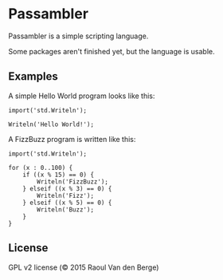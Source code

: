 # Passambler
Passambler is a simple scripting language.

Some packages aren't finished yet, but the language is usable.

## Examples
A simple Hello World program looks like this:

```
import('std.Writeln');

Writeln('Hello World!');
```

A FizzBuzz program is written like this:
```
import('std.Writeln');

for (x : 0..100) {
    if ((x % 15) == 0) {
        Writeln('FizzBuzz');
    } elseif ((x % 3) == 0) {
        Writeln('Fizz');
    } elseif ((x % 5) == 0) {
        Writeln('Buzz');
    }
}
```

## License
GPL v2 license (&copy; 2015 Raoul Van den Berge)
